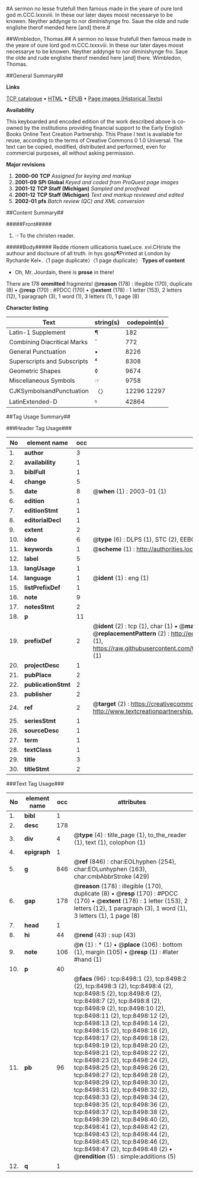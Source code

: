 #A sermon no lesse frutefull then famous made in the yeare of oure lord god m.CCC.lxxxviii. In these our later dayes moost necessarye to be knowen. Neyther addynge to nor diminishynge fro. Saue the olde and rude englishe therof mended here [and] there.#

##Wimbledon, Thomas.##
A sermon no lesse frutefull then famous made in the yeare of oure lord god m.CCC.lxxxviii. In these our later dayes moost necessarye to be knowen. Neyther addynge to nor diminishynge fro. Saue the olde and rude englishe therof mended here [and] there.
Wimbledon, Thomas.

##General Summary##

**Links**

[TCP catalogue](http://www.ota.ox.ac.uk/tcp/)  • 
[HTML](http://tei.it.ox.ac.uk/tcp/Texts-HTML/free/A15/A15556.html)  • 
[EPUB](http://tei.it.ox.ac.uk/tcp/Texts-EPUB/free/A15/A15556.epub) • 
[Page images (Historical Texts)](https://data.historicaltexts.jisc.ac.uk/view?pubId=eebo-99843742e&pageId=eebo-99843742e-8498-1)

**Availability**

This keyboarded and encoded edition of the
	       work described above is co-owned by the institutions
	       providing financial support to the Early English Books
	       Online Text Creation Partnership. This Phase I text is
	       available for reuse, according to the terms of Creative
	       Commons 0 1.0 Universal. The text can be copied,
	       modified, distributed and performed, even for
	       commercial purposes, all without asking permission.

**Major revisions**

1. __2000-00__ __TCP__ *Assigned for keying and markup*
1. __2001-09__ __SPi Global__ *Keyed and coded from ProQuest page images*
1. __2001-12__ __TCP Staff (Michigan)__ *Sampled and proofread*
1. __2001-12__ __TCP Staff (Michigan)__ *Text and markup reviewed and edited*
1. __2002-01__ __pfs__ *Batch review (QC) and XML conversion*

##Content Summary##

#####Front#####

1. ☞To the christen reader.

#####Body#####
Redde rtionem uillicationis tuaeLuce. xvi.CHriste the authour and doctoure of all truth. in hys gosp¶Printed at London by Rycharde Kel•.〈1 page duplicate〉〈1 page duplicate〉
**Types of content**

  * Oh, Mr. Jourdain, there is **prose** in there!

There are 178 **ommitted** fragments! 
 @__reason__ (178) : illegible (170), duplicate (8)  •  @__resp__ (170) : #PDCC (170)  •  @__extent__ (178) : 1 letter (153), 2 letters (12), 1 paragraph (3), 1 word (1), 3 letters (1), 1 page (8)

**Character listing**


|Text|string(s)|codepoint(s)|
|---|---|---|
|Latin-1 Supplement|¶|182|
|Combining             Diacritical Marks|̄|772|
|General Punctuation|•|8226|
|Superscripts             and Subscripts|⁴|8308|
|Geometric Shapes|◊|9674|
|Miscellaneous Symbols|☞|9758|
|CJKSymbolsandPunctuation|〈〉|12296 12297|
|LatinExtended-D|ꝰ|42864|

##Tag Usage Summary##

###Header Tag Usage###

|No|element name|occ|attributes|
|---|---|---|---|
|1.|__author__|3||
|2.|__availability__|1||
|3.|__biblFull__|1||
|4.|__change__|5||
|5.|__date__|8| @__when__ (1) : 2003-01 (1)|
|6.|__edition__|1||
|7.|__editionStmt__|1||
|8.|__editorialDecl__|1||
|9.|__extent__|2||
|10.|__idno__|6| @__type__ (6) : DLPS (1), STC (2), EEBO-CITATION (1), PROQUEST (1), VID (1)|
|11.|__keywords__|1| @__scheme__ (1) : http://authorities.loc.gov/ (1)|
|12.|__label__|5||
|13.|__langUsage__|1||
|14.|__language__|1| @__ident__ (1) : eng (1)|
|15.|__listPrefixDef__|1||
|16.|__note__|9||
|17.|__notesStmt__|2||
|18.|__p__|11||
|19.|__prefixDef__|2| @__ident__ (2) : tcp (1), char (1)  •  @__matchPattern__ (2) : ([0-9\-]+):([0-9IVX]+) (1), (.+) (1)  •  @__replacementPattern__ (2) : http://eebo.chadwyck.com/downloadtiff?vid=$1&page=$2 (1), https://raw.githubusercontent.com/textcreationpartnership/Texts/master/tcpchars.xml#$1 (1)|
|20.|__projectDesc__|1||
|21.|__pubPlace__|2||
|22.|__publicationStmt__|2||
|23.|__publisher__|2||
|24.|__ref__|2| @__target__ (2) : https://creativecommons.org/publicdomain/zero/1.0/ (1), http://www.textcreationpartnership.org/docs/. (1)|
|25.|__seriesStmt__|1||
|26.|__sourceDesc__|1||
|27.|__term__|1||
|28.|__textClass__|1||
|29.|__title__|3||
|30.|__titleStmt__|2||


###Text Tag Usage###

|No|element name|occ|attributes|
|---|---|---|---|
|1.|__bibl__|1||
|2.|__desc__|178||
|3.|__div__|4| @__type__ (4) : title_page (1), to_the_reader (1), text (1), colophon (1)|
|4.|__epigraph__|1||
|5.|__g__|846| @__ref__ (846) : char:EOLhyphen (254), char:EOLunhyphen (163), char:cmbAbbrStroke (429)|
|6.|__gap__|178| @__reason__ (178) : illegible (170), duplicate (8)  •  @__resp__ (170) : #PDCC (170)  •  @__extent__ (178) : 1 letter (153), 2 letters (12), 1 paragraph (3), 1 word (1), 3 letters (1), 1 page (8)|
|7.|__head__|1||
|8.|__hi__|44| @__rend__ (43) : sup (43)|
|9.|__note__|106| @__n__ (1) : * (1)  •  @__place__ (106) : bottom (1), margin (105)  •  @__resp__ (1) : #later #hand (1)|
|10.|__p__|40||
|11.|__pb__|96| @__facs__ (96) : tcp:8498:1 (2), tcp:8498:2 (2), tcp:8498:3 (2), tcp:8498:4 (2), tcp:8498:5 (2), tcp:8498:6 (2), tcp:8498:7 (2), tcp:8498:8 (2), tcp:8498:9 (2), tcp:8498:10 (2), tcp:8498:11 (2), tcp:8498:12 (2), tcp:8498:13 (2), tcp:8498:14 (2), tcp:8498:15 (2), tcp:8498:16 (2), tcp:8498:17 (2), tcp:8498:18 (2), tcp:8498:19 (2), tcp:8498:20 (2), tcp:8498:21 (2), tcp:8498:22 (2), tcp:8498:23 (2), tcp:8498:24 (2), tcp:8498:25 (2), tcp:8498:26 (2), tcp:8498:27 (2), tcp:8498:28 (2), tcp:8498:29 (2), tcp:8498:30 (2), tcp:8498:31 (2), tcp:8498:32 (2), tcp:8498:33 (2), tcp:8498:34 (2), tcp:8498:35 (2), tcp:8498:36 (2), tcp:8498:37 (2), tcp:8498:38 (2), tcp:8498:39 (2), tcp:8498:40 (2), tcp:8498:41 (2), tcp:8498:42 (2), tcp:8498:43 (2), tcp:8498:44 (2), tcp:8498:45 (2), tcp:8498:46 (2), tcp:8498:47 (2), tcp:8498:48 (2)  •  @__rendition__ (5) : simple:additions (5)|
|12.|__q__|1||
